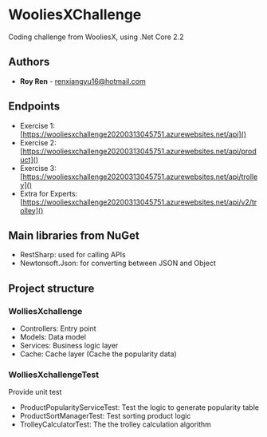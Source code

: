 # WooliesXChallenge

Coding challenge from WooliesX, using .Net Core 2.2

## Authors

* **Roy Ren** - [renxiangyu16@hotmail.com](mailto:renxiangyu16@hotmail.com)

## Endpoints

* Exercise 1: [https://wooliesxchallenge20200313045751.azurewebsites.net/api]()
* Exercise 2: [https://wooliesxchallenge20200313045751.azurewebsites.net/api/product]()
* Exercise 3: [https://wooliesxchallenge20200313045751.azurewebsites.net/api/trolley]()
* Extra for Experts: [https://wooliesxchallenge20200313045751.azurewebsites.net/api/v2/trolley]()


## Main libraries from NuGet
* RestSharp: used for calling APIs
* Newtonsoft.Json: for converting between JSON and Object


## Project structure

### WolliesXchallenge

* Controllers: Entry point
* Models: Data model
* Services: Business logic layer
* Cache: Cache layer (Cache the popularity data)

### WolliesXchallengeTest

Provide unit test

* ProductPopularityServiceTest: Test the logic to generate popularity table
* ProductSortManagerTest: Test sorting product logic
* TrolleyCalculatorTest: The the trolley calculation algorithm
